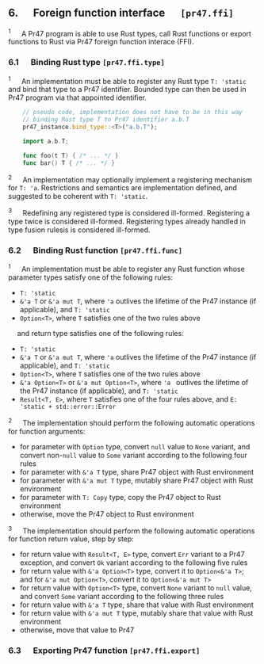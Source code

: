 ## 6. &emsp; Foreign function interface &emsp; `[pr47.ffi]`

<sup>1</sup> &emsp; A Pr47 program is able to use Rust types, call Rust functions or export functions to Rust via Pr47 foreign function interace (FFI).

### 6.1 &emsp; Binding Rust type `[pr47.ffi.type]`

<sup>1</sup> &emsp; An implementation must be able to register any Rust type `T: 'static` and bind that type to a Pr47 identifier. Bounded type can then be used in Pr47 program via that appointed identifier.

```rust
    // pseudo code, implementation does not have to be in this way
    // binding Rust type T to Pr47 identifier a.b.T
    pr47_instance.bind_type::<T>("a.b.T");
```

```go
    import a.b.T;

    func foo(t T) { /* ... */ }
    func bar() T { /* ... */ }
```

<sup>2</sup> &emsp; An implementation may optionally implement a registering mechanism for `T: 'a`. Restrictions and semantics are implementation defined, and suggested to be coherent with `T: 'static`.

<sup>3</sup> &emsp; Redefining any registered type is considered ill-formed. Registering a type twice is considered ill-formed. Registering types already handled in type fusion rulesis is considered ill-formed.

### 6.2 &emsp; Binding Rust function `[pr47.ffi.func]`

<sup>1</sup> &emsp; An implementation must be able to register any Rust function whose parameter types satisfy one of the following rules:

  - `T: 'static`
  - `&'a T` or `&'a mut T`, where `'a` outlives the lifetime of the Pr47 instance (if applicable), and `T: 'static`
  - `Option<T>`, where `T` satisfies one of the two rules above

&emsp; and return type satisfies one of the following rules:

  - `T: 'static`
  - `&'a T` or `&'a mut T`, where `'a` outlives the lifetime of the Pr47 instance (if applicable), and `T: 'static`
  - `Option<T>`, where `T` satisfies one of the two rules above
  - `&'a Option<T>` or `&'a mut Option<T>`, where `'a ` outlives the lifetime of the Pr47 instance (if applicable), and `T: 'static`
  - `Result<T, E>`, where `T` satisfies one of the four rules above, and `E: 'static + std::error::Error`

<sup>2</sup> &emsp; The implementation should perform the following automatic operations for function arguments:

  - for parameter with `Option` type, convert `null` value to `None` variant, and convert non-`null` value to `Some` variant according to the following four rules
  - for parameter with `&'a T` type, share Pr47 object with Rust environment
  - for parameter with `&'a mut T` type, mutably share Pr47 object with Rust environment
  - for parameter with `T: Copy` type, copy the Pr47 object to Rust environment
  - otherwise, move the Pr47 object to Rust environment

<sup>3</sup> &emsp; The implementation should perform the following automatic operations for function return value, step by step:

  - for return value with `Result<T, E>` type, convert `Err` variant to a Pr47 exception, and convert `Ok` variant according to the following five rules
  - for return value with `&'a Option<T>` type, convert it to `Option<&'a T>`; and for `&'a mut Option<T>`, convert it to `Option<&'a mut T>`
  - for return value with `Option<T>` type, convert `None` variant to `null` value, and convert `Some` variant according to the following three rules
  - for return value with `&'a T` type, share that value with Rust environment
  - for return value with `&'a mut T` type, mutably share that value with Rust environment
  - otherwise, move that value to Pr47

### 6.3 &emsp; Exporting Pr47 function `[pr47.ffi.export]`
